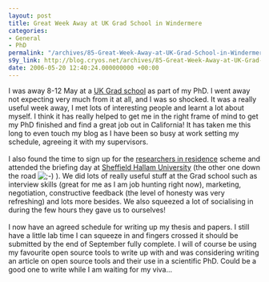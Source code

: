 ```yaml
---
layout: post
title: Great Week Away at UK Grad School in Windermere
categories:
- General
- PhD
permalink: "/archives/85-Great-Week-Away-at-UK-Grad-School-in-Windermere.html"
s9y_link: http://blog.cryos.net/archives/85-Great-Week-Away-at-UK-Grad-School-in-Windermere.html
date: 2006-05-20 12:40:24.000000000 +00:00
---
```

I was away 8-12 May at a <a href="http://www.grad.ac.uk/">UK Grad school</a> as part of my PhD. I went away not expecting very much from it at all, and I was so shocked. It was a really useful week away, I met lots of interesting people and learnt a lot about myself. I think it has really helped to get me in the right frame of mind to get my PhD finished and find a great job out in California! It has taken me this long to even touch my blog as I have been so busy at work setting my schedule, agreeing it with my supervisors.<br />
<br />
I also found the time to sign up for the <a href="http://extra.shu.ac.uk/rinr/">researchers in residence</a> scheme and attended the briefing day at <a href="http://www.shu.ac.uk/">Sheffield Hallam University</a> (the other one down the road <img src="http://blog.cryos.net/templates/default/img/emoticons/wink.png" alt=";-)" style="display: inline; vertical-align: bottom;" class="emoticon" /> ). We did lots of really useful stuff at the Grad school such as interview skills (great for me as I am job hunting right now), marketing, negotiation, constructive feedback (the level of honesty was very refreshing) and lots more besides. We also squeezed a lot of socialising in during the few hours they gave us to ourselves!<br />
<br />
I now have an agreed schedule for writing up my thesis and papers. I still have a little lab time I can squeeze in and fingers crossed it should be submitted by the end of September fully complete. I will of course be using my favourite open source tools to write up with and was considering writing an article on open source tools and their use in a scientific PhD. Could be a good one to write while I am waiting for my viva...
